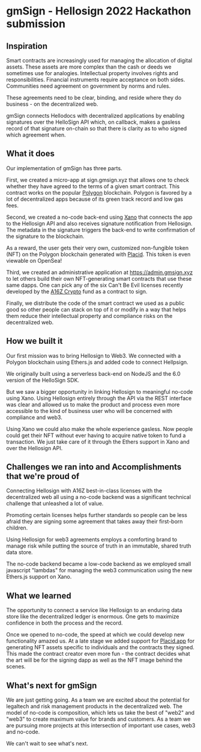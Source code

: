 # gmSign - Hellosign 2022 Hackathon submission

## Inspiration

Smart contracts are increasingly used for managing the allocation of digital assets. These assets are more complex than the cash or deeds we sometimes use for analogies. Intellectual property involves rights and responsibilities. Financial instruments require acceptance on both sides. Communities need agreement on government by norms and rules.

These agreements need to be clear, binding, and reside where they do business - on the decentralized web.

gmSign connects Hellodocs with decentralized applications by enabling signatures over the HelloSign API which, on callback, makes a gasless record of that signature on-chain so that there is clarity as to who signed which agreement when.
## What it does

Our implementation of gmSign has three parts.

First, we created a micro-app at sign.gmsign.xyz that allows one to check whether they have agreed to the terms of a given smart contract. This contract works on the popular [Polygon](https://polygon.technology) blockchain. Polygon is favored by a lot of decentralized apps because of its green track record and low gas fees. 

Second, we created a no-code back-end using [Xano](https://xano.com) that connects the app to the Hellosign API and also receives signature notification from Hellosign. The metadata in the signature triggers the back-end to write confirmation of the signature to the blockchain.

As a reward, the user gets their very own, customized non-fungible token (NFT) on the Polygon blockchain generated with [Placid](https://placid.app). This token is even viewable on OpenSea! 

Third, we created an administrative application at https://admin.gmsign.xyz to let others build their own NFT-generating smart contracts that use these same dapps. One can pick any of the six Can't Be Evil licenses recently developed by the [A16Z Crypto](https://a16zcrypto.com) fund as a contract to sign. 

Finally, we distribute the code of the smart contract we used as a public good so other people can stack on top of it or modify in a way that helps them reduce their intellectual property and compliance risks on the decentralized web. 
## How we built it

Our first mission was to bring Hellosign to Web3. We connected with a Polygon blockchain using Ethers.js and added code to connect Hellpsign.

We originally built using a serverless back-end on NodeJS and the 6.0 version of the HelloSign SDK. 

But we saw a bigger opportunity in linking Hellosign to meaningful no-code using Xano. Using Hellosign entirely through the API via the REST interface was clear and allowed us to make the product and process even more accessible to the kind of business user who will be concerned with compliance and web3. 

Using Xano we could also make the whole experience gasless. Now people could get their NFT without ever having to acquire native token to fund a transaction. We just take care of it through the Ethers support in Xano and over the Hellosign API. 

## Challenges we ran into and Accomplishments that we're proud of

Connecting Hellosign with A16Z best-in-class licenses with the decentralized web all using a no-code backend was a significant technical challenge that unleashed a lot of value.

Promoting certain licenses helps further standards so people can be less afraid they are signing some agreement that takes away their first-born children. 

Using Hellosign for web3 agreements employs a comforting brand to manage risk while putting the source of truth in an immutable, shared truth data store. 

The no-code backend became a low-code backend as we employed small javascript "lambdas" for managing the web3 communication using the new Ethers.js support on Xano. 

## What we learned

The opportunity to connect a service like Hellosign to an enduring data store like the decentralized ledger is enormous. One gets to maximize confidence in both the process and the record. 

Once we opened to no-code, the speed at which we could develop new functionality amazed us. At a late stage we added support for [Placid.app](https://placid.app) for generating NFT assets specific to individuals and the contracts they signed. This made the contract creator even more fun - the contract decides what the art will be for the signing dapp as well as the NFT image behind the scenes.

## What's next for gmSign

We are just getting going. As a team we are excited about the potential for legaltech and risk management products in the decentralized web. The model of no-code is composition, which lets us take the best of "web2" and "web3" to create maximum value for brands and customers. As a team we are pursuing more projects at this intersection of important use cases, web3 and no-code. 

We can't wait to see what's next. 
